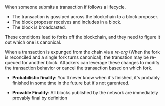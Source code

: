 When someone submits a transaction if follows a lifecycle.

- The transaction is gossiped across the blockchain to a block proposer.
- The block proposer receives and includes in a block.
- The block is broadcasted.

These conditions lead to forks off the blockchain, and they need to figure it out which one is canonical.

When a transaction is expunged from the chain via a *re-org* (When the fork is reconciled and a single fork turns canonical), the transation may be re-queued for another block. Attackers can leverage these changes to modify the transaction behavior or cancel the transaction based on which fork.

- **Probabilistic finality**: You'll never know when it's finished, it's probably finished in some time in the future but it's not garenteed.

- **Provable Finality**: All blocks published by the network are immediately provably final by definition

